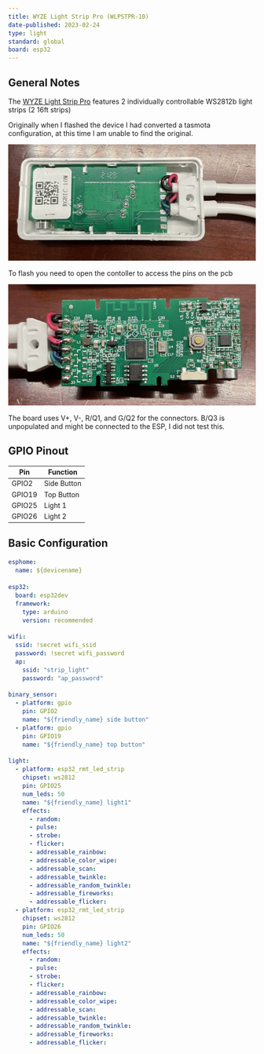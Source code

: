 ```yaml
---
title: WYZE Light Strip Pro (WLPSTPR-10)
date-published: 2023-02-24
type: light
standard: global
board: esp32
---
```


## General Notes

The [WYZE Light Strip Pro](https://www.wyze.com/products/wyze-lightstrip-pro) features 2 individually controllable WS2812b light strips (2 16ft strips)

Originally when I flashed the device I had converted a tasmota configuration, at this time I am unable to find the original.

![Flash pins](wlpstpr_pads.jpg "Flash Pins")

To flash you need to open the contoller to access the pins on the pcb

![Board IO](wlpstpr_io.jpg "Board IO")

The board uses V+, V-, R/Q1, and G/Q2 for the connectors. B/Q3 is unpopulated and might be connected to the ESP, I did not test this.

## GPIO Pinout

| Pin    | Function      |
| ------ | ------------- |
| GPIO2  | Side Button   |
| GPIO19 | Top Button    |
| GPIO25 | Light 1       |
| GPIO26 | Light 2       |

## Basic Configuration

```yaml
esphome:
  name: ${devicename}

esp32:
  board: esp32dev
  framework:
    type: arduino
    version: recommended

wifi:
  ssid: !secret wifi_ssid
  password: !secret wifi_password
  ap:
    ssid: "strip_light"
    password: "ap_password"

binary_sensor:
  - platform: gpio
    pin: GPIO2
    name: "${friendly_name} side button"
  - platform: gpio
    pin: GPIO19
    name: "${friendly_name} top button"

light:
  - platform: esp32_rmt_led_strip
    chipset: ws2812
    pin: GPIO25
    num_leds: 50
    name: "${friendly_name} light1"
    effects:
      - random:
      - pulse:
      - strobe:
      - flicker:
      - addressable_rainbow:
      - addressable_color_wipe:
      - addressable_scan:
      - addressable_twinkle:
      - addressable_random_twinkle:
      - addressable_fireworks:
      - addressable_flicker:
  - platform: esp32_rmt_led_strip
    chipset: ws2812
    pin: GPIO26
    num_leds: 50
    name: "${friendly_name} light2"
    effects:
      - random:
      - pulse:
      - strobe:
      - flicker:
      - addressable_rainbow:
      - addressable_color_wipe:
      - addressable_scan:
      - addressable_twinkle:
      - addressable_random_twinkle:
      - addressable_fireworks:
      - addressable_flicker:
```
